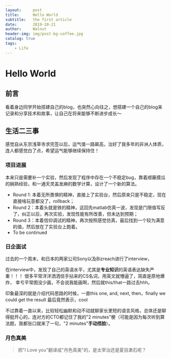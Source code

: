 ```yaml
---
layout:     post
title:      Hello World
subtitle:   the first article
date:       2019-10-21
author:     Walnut
header-img: img/post-bg-coffee.jpg
catalog: true
tags:
    - Life
---
```


# Hello World

## 前言

看着身边同学开始搭建自己的blog，也突然心向往之，想搭建一个自己的blog来记录和分享技术和故事，让自己在将来能够不断进步成长～

## 生活二三事

感觉自从东京浅草寺求完签以后，运气值一路飙高，治好了我多年的非洲人体质，连人都感觉白了点，希望运气能够继续保持住！

### 项目进展

本来只是需要补一个实验，然后发现了程序中存在一个不稳定bug，靠着顺藤摸瓜的娴熟经验，和一通天灵盖发麻的数学计算，设计了一个新的算法。

- Round 1: 本着无所畏惧的精神，直接上了实验台，然后原来只是不稳定，现在直接啥玩意都没了，rollback；
- Round 2：本着头就是铁的精神，这回先matlab仿真一波，发现是门限值写反了，纠正以后，再次实验，发现性能有所改善，但未达到预期；
- Round 3：本着信仰调试的精神，再次按照感觉仿真，最后找到一个较为满意的值，然后放在了实验台上跑着。
- To be continued

### 日企面试

过去的一个周末，和日本的两家公司Sony以及Bizreach进行了interview，

在interview中，发现了自己的英语水平，尤其是**专业知识**的英语表达缺失严重！！！
很多平常洋洋洒洒信手拈来的CS名词，用英文就懵逼了，简直是原地爆炸，
幸亏平常图没少画，不会说我能画啊，然后就this/that一路过去hhh。

印象最深的就是介绍代码思路的时候，一直this one, and, next, then，finally we could get the result
最后竟然表示，cool

不过靠着一直以来，比较轻松幽默和动不动就聊家长里短的语言风格，总体还是聊得挺开心的，连对方的CTO都记住了我的"2 minutes"梗（可能是因为每次听到算法题，我都张口就来了一句，"2 minutes"**手动捂脸**）。

### 月色真美

> 把"I Love you"翻译成"月色真美"的，是太宰治还是夏目漱石呢？


